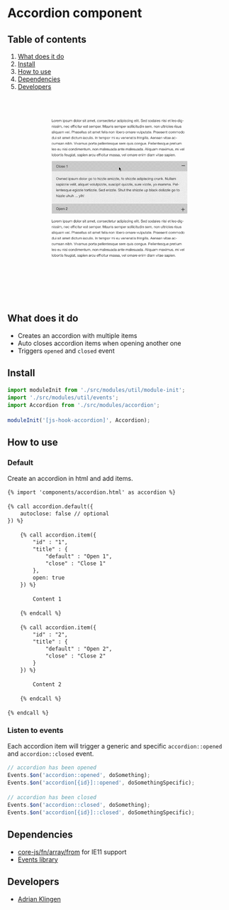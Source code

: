 
# Accordion component
## Table of contents
1. [What does it do](#markdown-header-what-does-it-do)
2. [Install](#markdown-header-install)
3. [How to use](#markdown-header-how-to-use)
4. [Dependencies](#markdown-header-dependencies)
5. [Developers](#markdown-header-developers)

![Accordion Demo](./_demo/accordion.gif)

## What does it do
* Creates an accordion with multiple items
* Auto closes accordion items when opening another one
* Triggers `opened` and `closed` event

## Install
```javascript
import moduleInit from './src/modules/util/module-init';
import './src/modules/util/events';
import Accordion from './src/modules/accordion';

moduleInit('[js-hook-accordion]', Accordion);
```

## How to use

### Default

Create an accordion in html and add items.
```htmlmixed
{% import 'components/accordion.html' as accordion %}

{% call accordion.default({
    autoclose: false // optional
}) %}

    {% call accordion.item({
        "id" : "1",
        "title" : {
            "default" : "Open 1",
            "close" : "Close 1"
        },
        open: true
    }) %}

        Content 1

    {% endcall %}

    {% call accordion.item({
        "id" : "2",
        "title" : {
            "default" : "Open 2",
            "close" : "Close 2"
        }
    }) %}

        Content 2

    {% endcall %}

{% endcall %}

```

### Listen to events
Each accordion item will trigger a generic and specific `accordion::opened` and `accordion::closed` event.
```javascript
// accordion has been opened
Events.$on('accordion::opened', doSomething);
Events.$on('accordion[{id}]::opened', doSomethingSpecific);

// accordion has been closed
Events.$on('accordion::closed', doSomething);
Events.$on('accordion[{id}]::closed', doSomethingSpecific);
```

## Dependencies
* [core-js/fn/array/from](https://www.npmjs.com/package/core-js) for IE11 support
* [Events library](/utilities/events/)

## Developers
* [Adrian Klingen](mailto:adrian@tamtam.nl)
